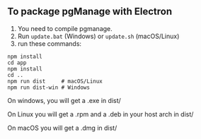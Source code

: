 ## To package pgManage with Electron
1. You need to compile pgmanage.
2. Run `update.bat` (Windows) or `update.sh` (macOS/Linux)
3. run these commands:
```
npm install
cd app
npm install
cd ..
npm run dist     # macOS/Linux
npm run dist-win # Windows
```

On windows, you will get a .exe in dist/

On Linux you will get a .rpm and a .deb in your host arch in dist/

On macOS you will get a .dmg in dist/
